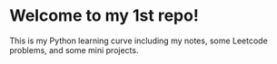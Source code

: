 # Welcome to my 1st repo!
This is my Python learning curve including my notes, some Leetcode problems, and some mini projects.
